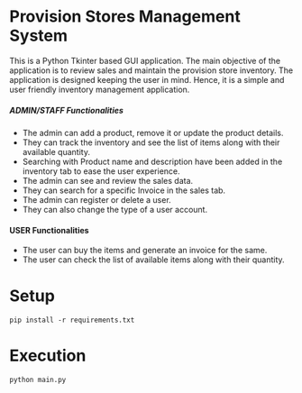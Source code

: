 # Provision Stores Management System
This is a Python Tkinter based GUI application. The main objective of the application is to review sales and maintain the provision store inventory. The application is designed keeping the user in mind. Hence, it is a simple and user friendly inventory management application. 
##### ADMIN/STAFF Functionalities
*	The admin can add a product, remove it or update the product details.
*	They can track the inventory and see the list of items along with their available quantity.
*	Searching with Product name and description have been added in the inventory tab to ease the user experience.
*	The admin can see and review the sales data. 
* They can search for a specific Invoice in the sales tab.
*	The admin can register or delete a user.
*	They can also change the type of a user account. 

#### USER Functionalities 
*	The user can buy the items and generate an invoice for the same.
*	The user can check the list of available items along with their quantity.

# Setup 
```
pip install -r requirements.txt
```

# Execution
```
python main.py
```
